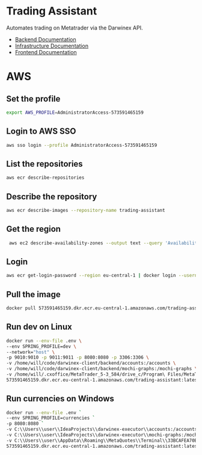 # Trading Assistant

Automates trading on Metatrader via the Darwinex API.

- [Backend Documentation](./backend/README.md)
- [Infrastructure Documentation](./infrastructure/README.md)
- [Frontend Documentation](./frontend/README.md)


# AWS

## Set the profile
```bash
export AWS_PROFILE=AdministratorAccess-573591465159
```

## Login to AWS SSO
```bash
aws sso login --profile AdministratorAccess-573591465159
```

## List the repositories
```bash
aws ecr describe-repositories
```

## Describe the repository
```bash
aws ecr describe-images --repository-name trading-assistant
```

## Get the region
```bash
 aws ec2 describe-availability-zones --output text --query 'AvailabilityZones[0].[RegionName]'
 ```

## Login
```bash
aws ecr get-login-password --region eu-central-1 | docker login --username AWS --password-stdin 573591465159.dkr.ecr.eu-central-1.amazonaws.com
```

## Pull the image
```bash
docker pull 573591465159.dkr.ecr.eu-central-1.amazonaws.com/trading-assistant:latest
```
## Run dev on Linux
```bash
docker run --env-file .env \
--env SPRING_PROFILE=dev \
--network="host" \
-p 9010:9010 -p 9011:9011 -p 8080:8080 -p 3306:3306 \
-v /home/will/code/darwinex-client/backend/accounts:/accounts \
-v /home/will/code/darwinex-client/backend/mochi-graphs:/mochi-graphs \
-v /home/will/.cxoffice/MetaTrader_5-3_584/drive_c/Program\ Files/MetaTrader\ 5/MQL5/Files/DWX:/home/will/.cxoffice/MetaTrader_5-3_584/drive_c/Program\ Files/MetaTrader\ 5/MQL5/Files/DWX \
573591465159.dkr.ecr.eu-central-1.amazonaws.com/trading-assistant:latest
```

## Run currencies on Windows

```bash
docker run --env-file .env `
--env SPRING_PROFILE=currencies `
-p 8080:8080 `
-v C:\\Users\\user\\IdeaProjects\\darwinex-executor\\accounts:/accounts `
-v C:\\Users\\user\\IdeaProjects\\darwinex-executor\\mochi-graphs:/mochi-graphs `
-v C:\\Users\\user\\AppData\\Roaming\\MetaQuotes\\Terminal\\33BCAFEA70BFE62B7C2BC1AAFDFEEDB6\\MQL5\\Files:/mt `
573591465159.dkr.ecr.eu-central-1.amazonaws.com/trading-assistant:latest
```